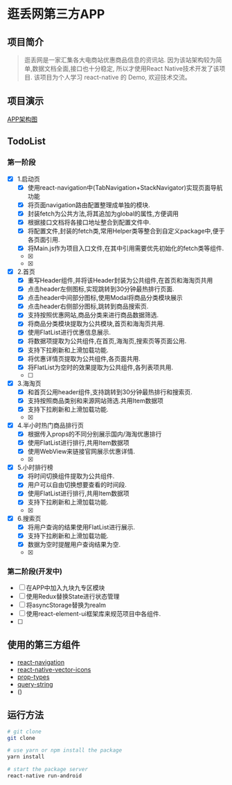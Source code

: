 # 逛丢网第三方APP

## 项目简介
> 逛丢网是一家汇集各大电商站优惠商品信息的资讯站.
> 因为该站架构较为简单,数据文档全面,接口也十分稳定,
> 所以才使用React Native技术开发了该项目.
> 该项目为个人学习 react-native 的 Demo, 欢迎技术交流。

## 项目演示

[APP架构图](https://www.processon.com/mindmap/5a7e93dee4b0615ac0550a57)

## TodoList
### 第一阶段
- [x]  1.启动页
    - [x]  使用react-navigation中(TabNavigation+StackNavigator)实现页面导航功能
    - [x]  将页面navigation路由配置整理成单独的模块.
    - [x]  封装fetch为公共方法,将其追加为global的属性,方便调用    
    - [x]  根据接口文档将各接口地址整合到配置文件中.
    - [x]  将配置文件,封装的fetch类,常用Helper类等整合到自定义package中,便于各页面引用.
    - [x]  将Main.js作为项目入口文件,在其中引用需要优先初始化的fetch类等组件.
    - [x]  
    - [x]
- [x]  2.首页
    - [x]  重写Header组件,并将该Header封装为公共组件,在首页和海淘页共用
    - [x]  点击header左侧图标,实现跳转到30分钟最热排行页面.
    - [x]  点击header中间部分图标,使用Modal将商品分类模块展示
    - [x]  点击header右侧部分图标,跳转到商品搜索页.
    - [x]  支持按照优惠网站,商品分类来进行商品数据筛选.
    - [x]  将商品分类模块提取为公共模块,首页和海淘页共用.
    - [x]  使用FlatList进行优惠信息展示.
    - [x]  将数据项提取为公共组件,在首页,海淘页,搜索页等页面公用.
    - [x]  支持下拉刷新和上滑加载功能.
    - [x]  将优惠详情页提取为公共组件,各页面共用.
    - [x]  将FlatList为空时的效果提取为公共组件,各列表项共用.
    - [ ]  
- [x]  3.海淘页
    - [x]  和首页公用header组件,支持跳转到30分钟最热排行和搜索页.
    - [x]  支持按照商品类别和来源网站筛选.共用Item数据项
    - [x]  支持下拉刷新和上滑加载功能.
    - [x]  
- [x]  4.半小时热门商品排行页
    - [x]  根据传入props的不同分别展示国内/海淘优惠排行
    - [x]  使用FlatList进行排行,共用Item数据项
    - [x]  使用WebView来链接官网展示优惠详情.
    - [x]  
- [x]  5.小时排行榜
    - [x]  将时间切换组件提取为公共组件. 
    - [x]  用户可以自由切换想要查看的时间段.
    - [x]  使用FlatList进行排行,共用Item数据项
    - [x]  支持下拉刷新和上滑加载功能.
    - [x]  
- [x]  6.搜索页
    - [x]  将用户查询的结果使用FlatList进行展示.
    - [x]  支持下拉刷新和上滑加载功能.
    - [x]  数据为空时提醒用户查询结果为空.
    - [x]  



### 第二阶段(开发中)
- [ ]  在APP中加入九块九专区模块
- [ ]  使用Redux替换State进行状态管理
- [ ]  将asyncStorage替换为realm
- [ ]  使用react-element-ui框架库来规范项目中各组件.
- [ ]  


## 使用的第三方组件
* [react-navigation](https://github.com/react-navigation/react-navigation)
* [react-native-vector-icons](https://github.com/oblador/react-native-vector-icons)
* [prop-types](https://github.com/facebook/prop-types)
* [query-string](https://github.com/sindresorhus/query-string)
* []()()

## 运行方法

```bash
# git clone
git clone 

# use yarn or npm install the package
yarn install

# start the package server
react-native run-android

```



